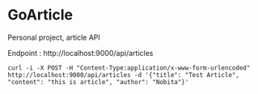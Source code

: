 # GoArticle

Personal project, article API

Endpoint : http://localhost:9000/api/articles


```
curl -i -X POST -H "Content-Type:application/x-www-form-urlencoded" http://localhost:9000/api/articles -d '{"title": "Test Article", "content": "this is article", "author": "Nobita"}'
```